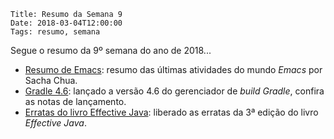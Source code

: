     Title: Resumo da Semana 9
    Date: 2018-03-04T12:00:00
    Tags: resumo, semana

Segue o resumo da 9º semana do ano de 2018...

<!-- more -->

* [Resumo de Emacs](http://sachachua.com/blog/category/emacs-news "Post sobre o resumo do Emacs"): resumo das últimas atividades do mundo _Emacs_ por Sacha Chua.
* [Gradle 4.6](https://docs.gradle.org/4.6/release-notes.html?utm_source=twitter&utm_medium=social&utm_campaign=4-6-release "Post sobre o lançamento do Gradle 4.6"): lançado a versão 4.6 do gerenciador de _build_ _Gradle_, confira as notas de lançamento.
* [Erratas do livro Effective Java](https://docs.google.com/document/d/1mAeEgQu4H4ADxa03k7YaVDjIP5vJBvjVIjg3DIvoc8E/edit "Link para o documento com as erratas do livro Effective Java"): liberado as erratas da 3ª edição do livro _Effective Java_.
